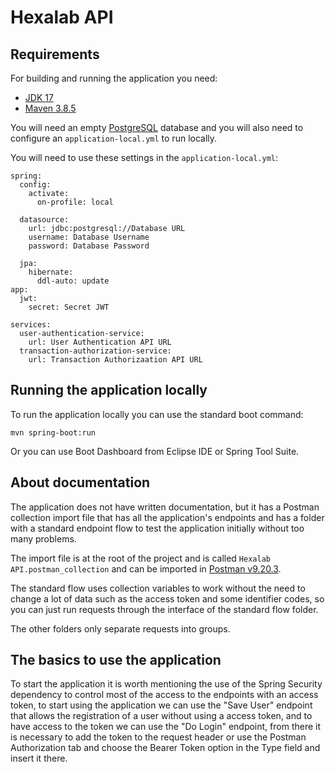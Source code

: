 # Hexalab API

## Requirements

For building and running the application you need:

- [JDK 17](https://www.oracle.com/java/technologies/javase/jdk17-archive-downloads.html)
- [Maven 3.8.5](https://maven.apache.org/download.cgi)

You will need an empty [PostgreSQL](https://www.postgresql.org/download/) database and you will also need to configure an `application-local.yml` to run locally.

You will need to use these settings in the `application-local.yml`:

    spring:
      config:
        activate:
          on-profile: local

      datasource:
        url: jdbc:postgresql://Database URL
        username: Database Username
        password: Database Password

      jpa:
        hibernate:
          ddl-auto: update
    app:
      jwt:
        secret: Secret JWT
    
    services:
      user-authentication-service:
        url: User Authentication API URL
      transaction-authorization-service:
        url: Transaction Authorizaation API URL

## Running the application locally

To run the application locally you can use the standard boot command:

```shell
mvn spring-boot:run
```

Or you can use Boot Dashboard from Eclipse IDE or Spring Tool Suite.

## About documentation

The application does not have written documentation, but it has a Postman collection import file that has all the application's endpoints and has a folder with a standard endpoint flow to test the application initially without too many problems.

The import file is at the root of the project and is called `Hexalab API.postman_collection` and can be imported in [Postman v9.20.3](https://www.postman.com/downloads/).

The standard flow uses collection variables to work without the need to change a lot of data such as the access token and some identifier codes, so you can just run requests through the interface of the standard flow folder.

The other folders only separate requests into groups.

## The basics to use the application

To start the application it is worth mentioning the use of the Spring Security dependency to control most of the access to the endpoints with an access token, to start using the application we can use the "Save User" endpoint that allows the registration of a user without using a access token, and to have access to the token we can use the "Do Login" endpoint, from there it is necessary to add the token to the request header or use the Postman Authorization tab and choose the Bearer Token option in the Type field and insert it there.
